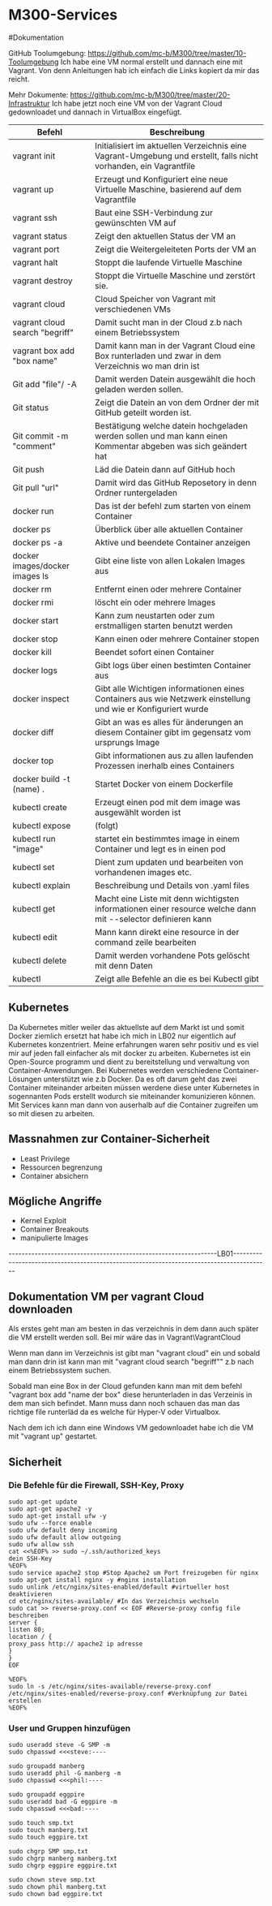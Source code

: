 # M300-Services

#Dokumentation

GitHub Toolumgebung: https://github.com/mc-b/M300/tree/master/10-Toolumgebung
	Ich habe eine VM normal erstellt und dannach eine mit Vagrant.
    Von denn Anleitungen hab ich einfach die Links kopiert da mir das reicht.

Mehr Dokumente: https://github.com/mc-b/M300/tree/master/20-Infrastruktur
	Ich habe jetzt noch eine VM von der Vagrant Cloud gedownloadet und dannach in VirtualBox eingefügt.
	
  | Befehl                         | Beschreibung																										|
  |--------------------------------|--------------------------------------------------------------------------------------------------------------------|
  |vagrant init				   	   |Initialisiert im aktuellen Verzeichnis eine Vagrant-Umgebung und erstellt, falls nicht vorhanden, ein Vagrantfile   |
  |vagrant up					   |Erzeugt und Konfiguriert eine neue Virtuelle Maschine, basierend auf dem Vagrantfile                                |
  |vagrant ssh					   |Baut eine SSH-Verbindung zur gewünschten VM auf                                                                     |
  |vagrant status				   |Zeigt den aktuellen Status der VM an                                                                                |
  |vagrant port					   |Zeigt die Weitergeleiteten Ports der VM an                                                                          |
  |vagrant halt					   |Stoppt die laufende Virtuelle Maschine                                                                              |
  |vagrant destroy				   |Stoppt die Virtuelle Maschine und zerstört sie.                                                                     |
  |vagrant cloud                   |Cloud Speicher von Vagrant mit verschiedenen VMs																	|
  |vagrant cloud search "begriff"  |Damit sucht man in der Cloud z.b nach einem Betriebssystem															|
  |vagrant box add "box name"	   |Damit kann man in der Vagrant Cloud eine Box runterladen und zwar in dem Verzeichnis wo man drin ist				|
  |Git add "file"/ -A			   |Damit werden Datein ausgewählt die hoch geladen werden sollen.                                                      |
  |Git status                      |Zeigt die Datein an von dem Ordner der mit GitHub geteilt worden ist.                                               |
  |Git commit -m "comment"		   |Bestätigung welche datein hochgeladen werden sollen und man kann einen Kommentar abgeben was sich geändert hat      |
  |Git push                        |Läd die Datein dann auf GitHub hoch                                                                                 |
  |Git pull "url"                  |Damit wird das GitHub Reposetory in denn Ordner runtergeladen                                                       |
  |docker run 					   |Das ist der befehl zum starten von einem Container																	|
  |docker ps					   |Überblick über alle aktuellen Container																				|
  |docker ps -a					   |Aktive und beendete Container anzeigen																				|
  |docker images/docker images ls  |Gibt eine liste von allen Lokalen Images aus 																		|
  |docker rm					   |Entfernt einen oder mehrere Container																				|
  |docker rmi					   |löscht ein oder mehrere Images																						|
  |docker start					   |Kann zum neustarten oder zum erstmalligen starten benutzt werden													|
  |docker stop					   |Kann einen oder mehrere Container stopen																			|
  |docker kill 					   |Beendet sofort einen Container																						|
  |docker logs					   |Gibt logs über einen bestimten Container aus																		|
  |docker inspect				   |Gibt alle Wichtigen informationen eines Containers aus wie Netzwerk einstellung und wie er Konfiguriert wurde		|
  |docker diff					   |Gibt an was es alles für änderungen an diesem Container gibt im gegensatz vom ursprungs Image						|
  |docker top					   |Gibt informationen aus zu allen laufenden Prozessen inerhalb eines Containers										|
  |docker build -t (name) .		   |Startet Docker von einem Dockerfile																					|
  |kubectl create				   |Erzeugt einen pod mit dem image was ausgewählt worden ist															|
  |kubectl expose				   |(folgt)																												|
  |kubectl run "image"			   |startet ein bestimmtes image in einem Container und legt es in einen pod											|
  |kubectl set 					   |Dient zum updaten und bearbeiten von vorhandenen images etc.														|
  |kubectl explain 				   |Beschreibung und Details von .yaml files																			|
  |kubectl get                     |Macht eine Liste mit denn wichtigsten informationen einer resource welche dann mit --selector definieren kann		|
  |kubectl edit 				   |Mann kann direkt eine resource in der command zeile bearbeiten													    |
  |kubectl delete				   |Damit werden vorhandene Pots gelöscht mit denn Daten																|
  |kubectl						   |Zeigt alle Befehle an die es bei Kubectl gibt																		|
  
## Kubernetes

Da Kubernetes mitler weiler das aktuellste auf dem Markt ist und somit Docker ziemlich ersetzt hat habe ich mich in LB02 nur eigentlich auf Kubernetes
konzentriert. Meine erfahrungen waren sehr positiv und es viel mir auf jeden fall einfacher als mit docker zu arbeiten.
Kubernetes ist ein Open-Source programm und dient zu bereitstellung und verwaltung von Container-Anwendungen. Bei Kubernetes werden verschiedene Container-Lösungen
unterstützt wie z.b Docker. Da es oft darum geht das zwei Container miteinander arbeiten müssen werdene diese unter Kubernetes in sogennanten Pods erstellt wodurch sie
miteinander komunizieren können. Mit Services kann man dann von auserhalb auf die Container zugreifen um so mit diesen zu arbeiten.


## Massnahmen zur Container-Sicherheit
- Least Privilege
- Ressourcen begrenzung
- Container absichern

## Mögliche Angriffe
- Kernel Exploit
- Container Breakouts
- manipulierte Images

----------------------------------------------------------------LB01-----------------------------------------------------------------------------------------  
  
## Dokumentation VM per vagrant Cloud downloaden


Als erstes geht man am besten in das verzeichnis in dem dann auch später die VM erstellt werden soll.
Bei mir wäre das in Vagrant\VagrantCloud

Wenn man dann im Verzeichnis ist gibt man "vagrant cloud" ein und sobald man dann drin ist kann man
mit "vagrant cloud search "begriff"" z.b nach einem Betriebssystem suchen.

Sobald man eine Box in der Cloud gefunden kann man mit dem befehl "vagrant box add "name der box" diese herunterladen
in das Verzeinis in dem man sich befindet. Mann muss dann noch schauen das man das richtige file runterläd da es welche für Hyper-V oder Virtualbox.

Nach dem ich ich dann eine Windows VM gedownloadet habe ich die VM mit "vagrant up" gestartet.



## Sicherheit

### Die Befehle für die Firewall, SSH-Key, Proxy

```config.vm.provision "shell", inline: <<-SHELL
sudo apt-get update
sudo apt-get apache2 -y
sudo apt-get install ufw -y
sudo ufw --force enable
sudo ufw default deny incoming
sudo ufw default allow outgoing
sudo ufw allow ssh
cat <<%EOF% >> sudo ~/.ssh/authorized_keys
dein SSH-Key
%EOF%
sudo service apache2 stop #Stop Apache2 um Port freizugeben für nginx
sudo apt-get install nginx -y #nginx installation
sudo unlink /etc/nginx/sites-enabled/default #virtueller host deaktivieren
cd etc/nginx/sites-available/ #In das Verzeichnis wechseln
sudo cat >> reverse-proxy.conf << EOF #Reverse-proxy config file beschreiben
server {
listen 80;
location / {
proxy_pass http:// apache2 ip adresse
}
}
EOF

%EOF%
sudo ln -s /etc/nginx/sites-available/reverse-proxy.conf /etc/nginx/sites-enabled/reverse-proxy.conf #Verknüpfung zur Datei erstellen
%EOF%
```
### User und Gruppen hinzufügen

```sudo groupadd SMP
sudo useradd steve -G SMP -m
sudo chpasswd <<<steve:----

sudo groupadd manberg
sudo useradd phil -G manberg -m
sudo chpasswd <<<phil:----

sudo groupadd eggpire
sudo useradd bad -G eggpire -m
sudo chpasswd <<<bad:----

sudo touch smp.txt
sudo touch manberg.txt
sudo touch eggpire.txt

sudo chgrp SMP smp.txt
sudo chgrp manberg manberg.txt
sudo chgrp eggpire eggpire.txt

sudo chown steve smp.txt
sudo chown phil manberg.txt
sudo chown bad eggpire.txt
```